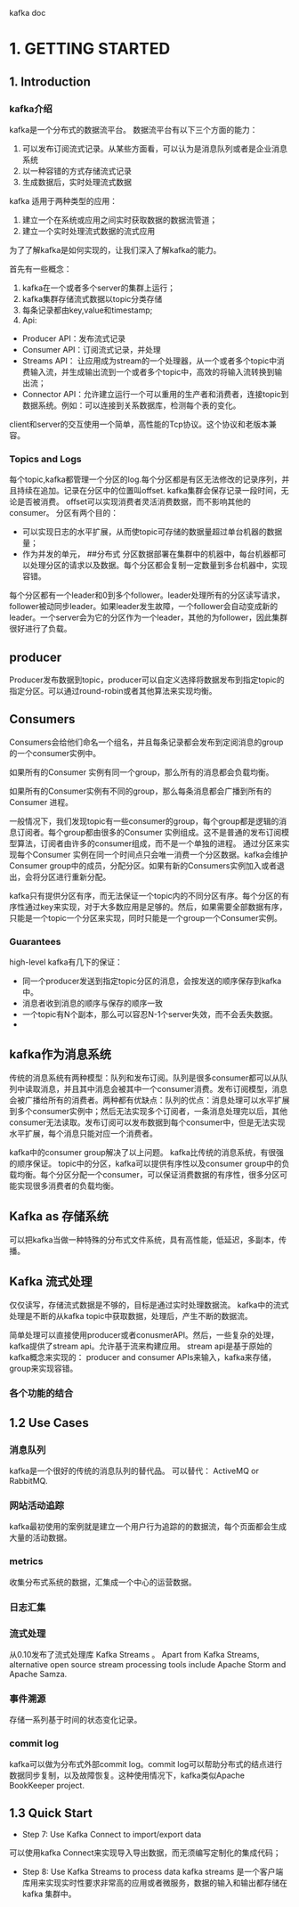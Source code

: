 kafka doc
# 1. GETTING STARTED
##    1. Introduction
### kafka介绍

kafka是一个分布式的数据流平台。
数据流平台有以下三个方面的能力：
1. 可以发布订阅流式记录。从某些方面看，可以认为是消息队列或者是企业消息系统
2. 以一种容错的方式存储流式记录
3. 生成数据后，实时处理流式数据

kafka 适用于两种类型的应用：
1. 建立一个在系统或应用之间实时获取数据的数据流管道；
2. 建立一个实时处理流式数据的流式应用

为了了解kafka是如何实现的，让我们深入了解kafka的能力。

首先有一些概念：
1. kafka在一个或者多个server的集群上运行；
2. kafka集群存储流式数据以topic分类存储
3. 每条记录都由key,value和timestamp;
4. Api:
- Producer API：发布流式记录 
- Consumer API：订阅流式记录，并处理 
- Streams API： 让应用成为stream的一个处理器，从一个或者多个topic中消费输入流，并生成输出流到一个或者多个topic中，高效的将输入流转换到输出流；
- Connector API：允许建立运行一个可以重用的生产者和消费者，连接topic到数据系统。例如：可以连接到关系数据库，检测每个表的变化。

client和server的交互使用一个简单，高性能的Tcp协议。这个协议和老版本兼容。

### Topics and Logs

每个topic,kafka都管理一个分区的log.每个分区都是有区无法修改的记录序列，并且持续在追加。记录在分区中的位置叫offset.
kafka集群会保存记录一段时间，无论是否被消费。
offset可以实现消费者灵活消费数据，而不影响其他的consumer。
分区有两个目的：
- 可以实现日志的水平扩展，从而使topic可存储的数据量超过单台机器的数据量；
- 作为并发的单元，
##分布式
分区数据部署在集群中的机器中，每台机器都可以处理分区的请求以及数据。每个分区都会复制一定数量到多台机器中，实现容错。

每个分区都有一个leader和0到多个follower。leader处理所有的分区读写请求，follower被动同步leader。如果leader发生故障，一个follower会自动变成新的leader。一个server会为它的分区作为一个leader，其他的为follower，因此集群很好进行了负载。

## producer

Producer发布数据到topic，producer可以自定义选择将数据发布到指定topic的指定分区。可以通过round-robin或者其他算法来实现均衡。

## Consumers

Consumers会给他们命名一个组名，并且每条记录都会发布到定阅消息的group的一个consumer实例中。

如果所有的Consumer 实例有同一个group，那么所有的消息都会负载均衡。

如果所有的Consumer实例有不同的group，那么每条消息都会广播到所有的Consumer 进程。

一般情况下，我们发现topic有一些consumer的group，每个group都是逻辑的消息订阅者。每个group都由很多的Consumer 实例组成。这不是普通的发布订阅模型算法，订阅者由许多的consumer组成，而不是一个单独的进程。
通过分区来实现每个Consumer 实例在同一个时间点只会唯一消费一个分区数据。kafka会维护Consumer group中的成员，分配分区。如果有新的Consumers实例加入或者退出，会将分区进行重新分配。

kafka只有提供分区有序，而无法保证一个topic内的不同分区有序。每个分区的有序性通过key来实现，对于大多数应用是足够的。然后，如果需要全部数据有序，只能是一个topic一个分区来实现，同时只能是一个group一个Consumer实例。

### Guarantees

high-level kafka有几下的保证：
- 同一个producer发送到指定topic分区的消息，会按发送的顺序保存到kafka中。
- 消息者收到消息的顺序与保存的顺序一致
- 一个topic有N个副本，那么可以容忍N-1个server失效，而不会丢失数据。
- 

## kafka作为消息系统

传统的消息系统有两种模型：队列和发布订阅。队列是很多consumer都可以从队列中读取消息，并且其中消息会被其中一个consumer消费。发布订阅模型，消息会被广播给所有的消费者。两种都有优缺点：队列的优点：消息处理可以水平扩展到多个consumer实例中；然后无法实现多个订阅者，一条消息处理完以后，其他consumer无法读取。发布订阅可以发布数据到每个consumer中，但是无法实现水平扩展，每个消息只能对应一个消费者。

kafka中的consumer group解决了以上问题。
kafka比传统的消息系统，有很强的顺序保证。
topic中的分区，kafka可以提供有序性以及consumer group中的负载均衡。每个分区分配一个consumer，可以保证消费数据的有序性，很多分区可能实现很多消费者的负载均衡。

## Kafka as 存储系统

可以把kafka当做一种特殊的分布式文件系统，具有高性能，低延迟，多副本，传播。


## Kafka 流式处理

仅仅读写，存储流式数据是不够的，目标是通过实时处理数据流。
kafka中的流式处理是不断的从kafka topic中获取数据，处理后，产生不断的数据流。

简单处理可以直接使用producer或者conusmerAPI。然后，一些复杂的处理，kafka提供了stream api。允许基于流来构建应用。
stream api是基于原始的kafka概念来实现的： producer and consumer APIs来输入，kafka来存储，group来实现容错。

### 各个功能的结合


## 1.2 Use Cases

### 消息队列

kafka是一个很好的传统的消息队列的替代品。
可以替代： ActiveMQ or RabbitMQ.

### 网站活动追踪

kafka最初使用的案例就是建立一个用户行为追踪的的数据流，每个页面都会生成大量的活动数据。

### metrics

收集分布式系统的数据，汇集成一个中心的运营数据。

### 日志汇集

### 流式处理

从0.10发布了流式处理库 Kafka Streams 。
Apart from Kafka Streams, alternative open source stream processing tools include Apache Storm and Apache Samza.

### 事件溯源

存储一系列基于时间的状态变化记录。

### commit log

kafka可以做为分布式外部commit log。commit log可以帮助分布式的结点进行数据同步复制，以及故障恢复。这种使用情况下，kafka类似Apache BookKeeper project.

## 1.3 Quick Start

- Step 7: Use Kafka Connect to import/export data

可以使用kafka Connect来实现导入导出数据，而无须编写定制化的集成代码；

- Step 8: Use Kafka Streams to process data
kafka streams 是一个客户端库用来实现实时性要求非常高的应用或者微服务，数据的输入和输出都存储在kafka 集群中。




















